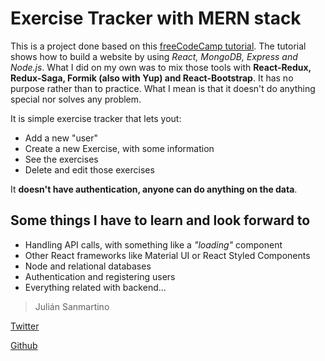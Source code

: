 # Exercise Tracker with MERN stack
This is a project done based on this [freeCodeCamp tutorial](https://www.youtube.com/watch?v=7CqJlxBYj-M). The tutorial shows how to build a website by using *React, MongoDB, Express and Node.js*. What I did on my own was to mix those tools with **React-Redux, Redux-Saga, Formik (also with Yup) and React-Bootstrap**. It has no purpose rather than to practice. What I mean is that it doesn't do anything special nor solves any problem.

It is simple exercise tracker that lets yout:
- Add a new "user"
- Create a new Exercise, with some information
- See the exercises
- Delete and edit those exercises

It **doesn't have authentication, anyone can do anything on the data**.

## Some things I have to learn and look forward to
- Handling API calls, with something like a *"loading"* component
- Other React frameworks like Material UI or React Styled Components
- Node and relational databases
- Authentication and registering users
- Everything related with backend...

> Julián Sanmartino

[Twitter](https://twitter.com/julisanmartino)

[Github](https://github.com/jjsanmartino03)